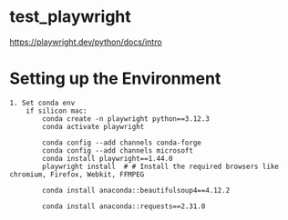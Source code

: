 # test_playwright
https://playwright.dev/python/docs/intro


# Setting up the Environment  
    1. Set conda env
        if silicon mac:
            conda create -n playwright python==3.12.3
            conda activate playwright

            conda config --add channels conda-forge
            conda config --add channels microsoft
            conda install playwright==1.44.0
            playwright install  # # Install the required browsers like chromium, Firefox, Webkit, FFMPEG
            
            conda install anaconda::beautifulsoup4==4.12.2

            conda install anaconda::requests==2.31.0
